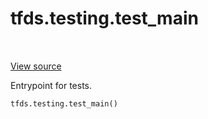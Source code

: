 <div itemscope itemtype="http://developers.google.com/ReferenceObject">
<meta itemprop="name" content="tfds.testing.test_main" />
<meta itemprop="path" content="Stable" />
</div>

# tfds.testing.test_main

<table class="tfo-notebook-buttons tfo-api" align="left">
</table>

<a target="_blank" href="https://github.com/tensorflow/datasets/tree/master/tensorflow_datasets/testing/test_utils.py">View
source</a>

Entrypoint for tests.

``` python
tfds.testing.test_main()
```

<!-- Placeholder for "Used in" -->

